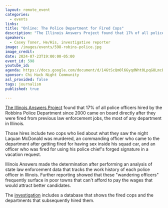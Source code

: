 ```yaml
---
layout: remote_event
categories:
  - events
links: 
title: "Online: The Police Department for Fired Cops"
description: "The Illinois Answers Project found that 17% of all police officers hired by the Robbins Police Department since 2000 came on board directly after they were fired from previous law enforcement jobs, the most of any department in Illinois. The investigation includes a database that shows the fired cops and the departments that subsequently hired them."
speakers:
  - Casey Toner, He/His, investigative reporter
image: /images/events/598-robins-police.jpg
image_credit:
date: 2024-07-23T19:00:00-05:00
event_id: 598
youtube_id: 
agenda: https://docs.google.com/document/d/14GtScQm0l6GyqdNht0LpqG8LmcEF7i3COjNJ06PaTj8/edit#
sponsor: Chi Hack Night Community
asl_provided: false
tags: journalism
published: true

---
```


[The Illinois Answers Project](https://illinoisanswers.org/) found that 17% of all police officers hired by the Robbins Police Department since 2000 came on board directly after they were fired from previous law enforcement jobs, the most of any department in Illinois.

Those hires include two cops who lied about what they saw the night Laquan McDonald was murdered, an commanding officer who came to the department after getting fired for having sex inside his squad car, and an officer who was fired for using his police chief's forged signature in a vacation request.

Illinois Answers made the determination after performing an analysis of state law enforcement data that tracks the work history of each police officer in Illinois. Further reporting showed that these "wandering officers" frequently surface in poor towns that can't afford to pay the wages that would attract better candidates.

The [investigation](https://illinoisanswers.org/2024/05/06/robbins-police-department-most-hires-of-recently-fired-cops/) includes a database that shows the fired cops and the departments that subsequently hired them.